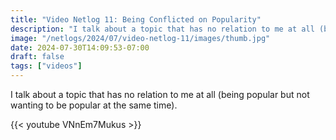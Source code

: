```yaml
---
title: "Video Netlog 11: Being Conflicted on Popularity"
description: "I talk about a topic that has no relation to me at all (being popular but not wanting to be popular at the same time)."
image: "/netlogs/2024/07/video-netlog-11/images/thumb.jpg"
date: 2024-07-30T14:09:53-07:00
draft: false
tags: ["videos"]
---
```

I talk about a topic that has no relation to me at all (being popular but not wanting to be popular at the same time).

{{< youtube VNnEm7Mukus >}}